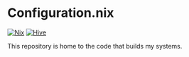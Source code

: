 # Configuration.nix

[![Nix](https://img.shields.io/badge/built_with-nix-blueviolet?style=for-the-badge&logo=nixos)](https://nixos.org)
[![Hive](https://img.shields.io/badge/divnix-hive-blueviolet?style=for-the-badge&logo=nixos)](https://github.com/divnix/hive)

This repository is home to the code that builds my systems.
